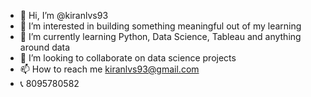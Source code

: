 - 👋 Hi, I’m @kiranlvs93
- 👀 I’m interested in building something meaningful out of my learning
- 🌱 I’m currently learning Python, Data Science, Tableau and anything around data
- 💞️ I’m looking to collaborate on data science projects
- 📫 How to reach me kiranlvs93@gmail.com
- 📞 8095780582

<!---
kiranlvs93/kiranlvs93 is a ✨ special ✨ repository because its `README.md` (this file) appears on your GitHub profile.
You can click the Preview link to take a look at your changes.
--->
